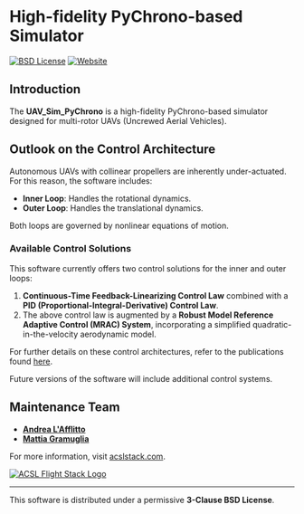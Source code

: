 # High-fidelity PyChrono-based Simulator
[![BSD License](https://img.shields.io/badge/License-BSD%203--Clause-blue.svg)](LICENSE.txt)
[![Website](https://img.shields.io/badge/Website-acslstack.com-green)](https://www.acslstack.com/)


## Introduction

The **UAV_Sim_PyChrono** is a high-fidelity PyChrono-based simulator designed for multi-rotor UAVs (Uncrewed Aerial Vehicles).


## Outlook on the Control Architecture

Autonomous UAVs with collinear propellers are inherently under-actuated. For this reason, the software includes:

- **Inner Loop**: Handles the rotational dynamics.
- **Outer Loop**: Handles the translational dynamics.

Both loops are governed by nonlinear equations of motion.

### Available Control Solutions

This software currently offers two control solutions for the inner and outer loops:

1. **Continuous-Time Feedback-Linearizing Control Law** combined with a **PID (Proportional-Integral-Derivative) Control Law**.
2. The above control law is augmented by a **Robust Model Reference Adaptive Control (MRAC) System**, incorporating a simplified quadratic-in-the-velocity aerodynamic model.

For further details on these control architectures, refer to the publications found [here](https://www.acslstack.com/Journals).

Future versions of the software will include additional control systems.

## Maintenance Team

- [**Andrea L'Afflitto**](https://github.com/andrealaffly)
- [**Mattia Gramuglia**](https://github.com/mattia-gramuglia)

For more information, visit [acslstack.com](https://www.acslstack.com/).

[![ACSL Flight Stack Logo](https://lafflitto.com/images/ACSL_Logo.jpg)](https://lafflitto.com/ACSL.html)


---

This software is distributed under a permissive **3-Clause BSD License**.
